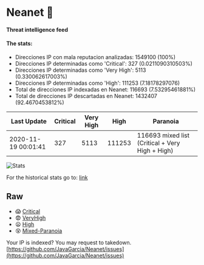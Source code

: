 # Neanet :hocho:
#### Threat intelligence feed
#### The stats:

- Direcciones IP con mala reputacion analizadas: 1549100 (100%)
- Direcciones IP determinadas como 'Critical':  327 (0.0211090310503%)
- Direcciones IP determinadas como 'Very High':  5113 (0.330062617003%)
- Direcciones IP determinadas como 'High':  111253 (7.18178297076)
- Total de direcciones IP indexadas en Neanet:  116693 (7.53295461881%)
- Total de direcciones IP descartadas en Neanet:  1432407 (92.4670453812%)

| Last Update | Critical | Very High | High | Paranoia |
| --- | --- | --- | --- | --- |
| 2020-11-19 00:01:41 | 327 | 5113 | 111253 | 116693 mixed list (Critical + Very High + High)|

![Stats](https://docs.google.com/spreadsheets/d/e/2PACX-1vSnaNMIXVabIpDJjufMlzH7poXnshF3mgd8Is1g9ytUEzVsP5my4Trn8f-xkoLLQ38xpL3HtmUexLo6/pubchart?oid=501124687&format=image)

For the historical stats go to: [link](/stats.csv)
## Raw
- :scream: [Critical](https://raw.githubusercontent.com/JavaGarcia/Neanet/master/blacklists/neanet_critical.txt)
- :fearful: [VeryHigh](https://raw.githubusercontent.com/JavaGarcia/Neanet/master/blacklists/neanet_veryHigh.txtt)
- :frowning: [High](https://raw.githubusercontent.com/JavaGarcia/Neanet/master/blacklists/neanet_high.txt)
- :dizzy_face: [Mixed-Paranoia](https://raw.githubusercontent.com/JavaGarcia/Neanet/master/blacklists/neanet_all.txt)


Your IP is indexed? You may request to takedown. [https://github.com/JavaGarcia/Neanet/issues](https://github.com/JavaGarcia/Neanet/issues)


































































































































































































































































































































































































































































































































































































































































































































































































































































































































































































































































































































































































































































































































































































































































































































































































































































































































































































































































































































































































































































































































































































































































































































